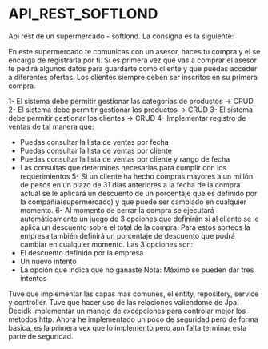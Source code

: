 # API_REST_SOFTLOND
Api rest de un supermercado - softlond.
La consigna es la siguiente: 

En este supermercado te comunicas con un asesor, haces tu compra y el se encarga de
registrarla por ti.
Si es primera vez que vas a comprar el asesor te pedirá algunos datos para guardarte como
cliente y que
puedas acceder a diferentes ofertas. Los clientes siempre deben ser inscritos en su primera
compra.

1- El sistema debe permitir gestionar las categorias de productos → CRUD
2- El sistema debe permitir gestionar los productos → CRUD
3- El sistema debe permitir gestionar los clientes → CRUD
4- Implementar registro de ventas de tal manera que:
- Puedas consultar la lista de ventas por fecha
- Puedas consultar la lista de ventas por cliente
- Puedas consultar la lista de ventas por cliente y rango de fecha
- Las consultas que determines necesarias para cumplir con los requerimientos
5- Si un cliente ha hecho compras mayores a un millón de pesos en un plazo de 31 días
anteriores a la
fecha de la compra actual se le aplicará un descuento de un porcentaje que es definido por
la
compañía(supermercado) y que puede ser cambiado en cualquier momento.
6- Al momento de cerrar la compra se ejecutará automáticamente un juego de 3 opciones
que definirán si al cliente se le aplica un descuento sobre el total de la compra.
Para estos sorteos la empresa también definirá un porcentaje de descuento que podrá
cambiar en
cualquier momento. Las 3 opciones son:
- El descuento definido por la empresa
- Un nuevo intento
- La opción que indica que no ganaste
Nota: Máximo se pueden dar tres intentos


Tuve que implementar las capas mas comunes, el entity, repository, service y controller. Tuve que hacer uso de las relaciones valiendome de Jpa. Decidk implementar un manejo de excepciones para controlar mejor los metodos http. Ahora he implementado un poco de seguridad pero de forma basica, es la primera vex que lo implemento pero aun falta terminar esta parte de seguridad.
